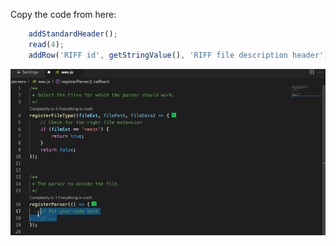 Copy the code from here:
~~~js
	addStandardHeader();
	read(4);
	addRow('RIFF id', getStringValue(), 'RIFF file description header');
~~~

![](modify_parser.gif)
